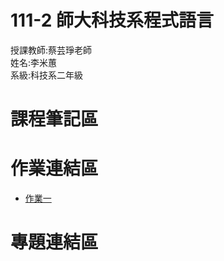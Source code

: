 # 111-2 師大科技系程式語言
授課教師:蔡芸琤老師  
姓名:李米蕙  
系級:科技系二年級  
# 課程筆記區  
# 作業連結區  
- [作業一](https://github.com/miilearn/111-2PL/blob/main/HW1.ipynb)
# 專題連結區  
